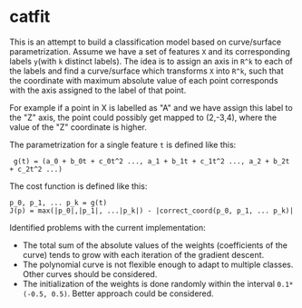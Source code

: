 # catfit

This is an attempt to build a classification model based on curve/surface parametrization.
Assume we have a set of features `X` and its corresponding labels `y`(with `k` distinct labels).
The idea is to assign an axis in `R^k` to each of the labels and find a curve/surface which transforms `X` into `R^k`,
such that the coordinate with maximum absolute value of each point corresponds with the axis assigned to the label of that point.

For example if a point in X is labelled as "A" and we have assign this label to the "Z" axis, the point could possibly get mapped to (2,-3,4), where the value of the "Z" coordinate is higher.


The parametrization for a single feature `t` is defined like this:

` g(t) = (a_0 + b_0t + c_0t^2 ..., a_1 + b_1t + c_1t^2 ..., a_2 + b_2t + c_2t^2 ...)`

The cost function is defined like this:
```
p_0, p_1, ... p_k = g(t)
J(p) = max(|p_0|,|p_1|, ...|p_k|) - |correct_coord(p_0, p_1, ... p_k)|
```

Identified problems with the current implementation:
- The total sum of the absolute values of the weights (coefficients of the curve) tends to grow with each iteration of the gradient descent.
- The polynomial curve is not flexible enough to adapt to multiple classes. Other curves should be considered.
- The initialization of the weights is done randomly within the interval `0.1*(-0.5, 0.5)`. Better approach could be considered.
 
